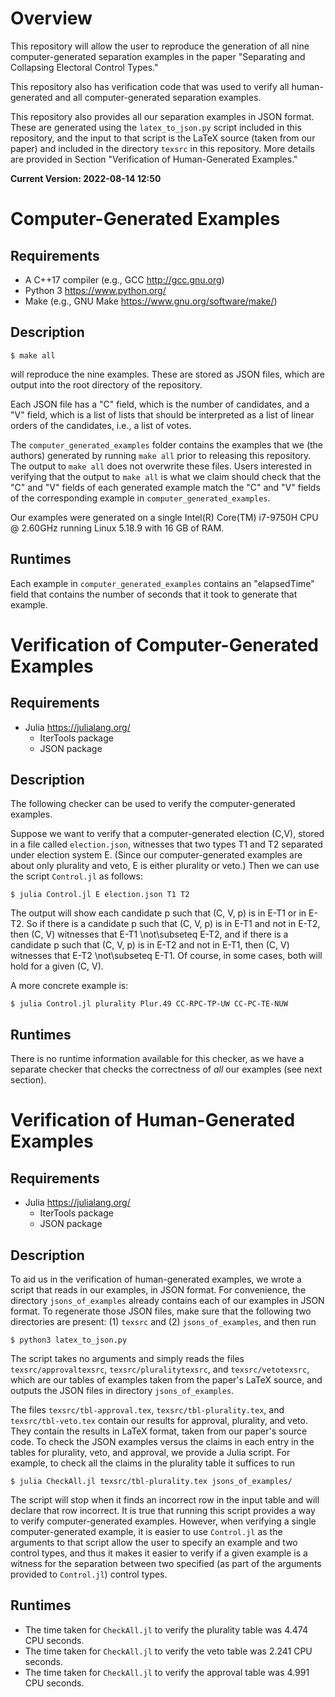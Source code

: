 # Overview

This repository will allow the user to reproduce the generation of all nine 
computer-generated separation examples in the paper "Separating and Collapsing 
Electoral Control Types."


This repository also has verification code that was used to verify
all human-generated and all computer-generated separation examples.

This repository also provides all our separation examples in JSON
format. These are generated using the `latex_to_json.py` script
included in this repository, and the input to that script is the 
LaTeX source (taken from our paper) and included in the directory
`texsrc` in this repository. More details are provided in Section
"Verification of Human-Generated Examples."


**Current Version: 2022-08-14 12:50**

# Computer-Generated Examples

## Requirements
- A C++17 compiler (e.g., GCC <http://gcc.gnu.org>)
- Python 3 <https://www.python.org/>
- Make (e.g., GNU Make <https://www.gnu.org/software/make/>)

## Description

    $ make all

will reproduce the nine examples. These are stored as JSON files, which are 
output into the root directory of the repository.

Each JSON file has a "C" field, which is the number of candidates, and a "V" 
field, which is a list of lists that should be interpreted as a list of linear 
orders of the candidates, i.e., a list of votes.

The `computer_generated_examples` folder contains the examples that we (the authors) generated by running `make all` prior to releasing this repository. 
The output to `make all` does not overwrite these files. Users interested in verifying that the output
to `make all` is what we claim should check that the "C" and "V" fields of each
generated example match the "C" and "V" fields of the corresponding example in `computer_generated_examples`.

Our examples were generated on a single Intel(R) Core(TM) 
i7-9750H CPU @ 2.60GHz running Linux 5.18.9 with 16 GB of RAM.

## Runtimes
Each example in `computer_generated_examples` contains an "elapsedTime" field 
that contains the number of seconds that it took to generate that example.


# Verification of Computer-Generated Examples

## Requirements
- Julia <https://julialang.org/>
  - IterTools package
  - JSON package

## Description

The following checker can be used to verify the computer-generated examples.

Suppose we want to verify that a computer-generated election (C,V), stored in a file called
`election.json`, witnesses that two types T1 and T2 separated under election system E.
(Since our computer-generated examples are about only plurality and veto, E is either plurality or
veto.) Then we can use the script `Control.jl` as follows:

    $ julia Control.jl E election.json T1 T2

The output will show each candidate p such that (C, V, p) is in E-T1 or in E-T2. So if there is a candidate p such 
that (C, V, p) is in E-T1 and not in E-T2, then (C, V) witnesses that E-T1 \not\subseteq E-T2, and if there is a 
candidate p such that (C, V, p) is in E-T2 and not in E-T1, then (C, V) witnesses that E-T2 \not\subseteq E-T1.
Of course, in some cases, both will hold for a given (C, V).

A more concrete example is:

    $ julia Control.jl plurality Plur.49 CC-RPC-TP-UW CC-PC-TE-NUW

## Runtimes

There is no runtime information available for this checker, as we have a 
separate checker that checks the correctness of *all* our examples (see next 
section).

# Verification of Human-Generated Examples

## Requirements
- Julia <https://julialang.org/>
  - IterTools package
  - JSON package

## Description

To aid us in the verification of human-generated examples, we wrote a script 
that reads in our examples, in JSON format.
For convenience, the directory 
`jsons_of_examples` already contains each of our examples in JSON format. To 
regenerate those JSON files, make sure that the following two directories are 
present: 
(1) `texsrc` and (2) `jsons_of_examples`, and then run

    $ python3 latex_to_json.py

The script takes no arguments and simply reads the files `texsrc/approvaltexsrc`, 
`texsrc/pluralitytexsrc`, and `texsrc/vetotexsrc`, which are our tables of examples taken
from the paper's LaTeX source, and outputs the JSON files in directory `jsons_of_examples`.


The files `texsrc/tbl-approval.tex`, `texsrc/tbl-plurality.tex`, and `texsrc/tbl-veto.tex` 
contain our results for approval, plurality, and veto. They contain the results in LaTeX format,
taken from our paper's source code.
To check the JSON examples versus the claims in each entry in the tables for 
plurality, veto, and approval, we provide a Julia script. For example, to check 
all the claims in the plurality table it suffices to run

    $ julia CheckAll.jl texsrc/tbl-plurality.tex jsons_of_examples/

The script will stop when it finds an incorrect row in the input table and will declare that row incorrect.
It is true that running this script provides a way to verify computer-generated examples. However,
when verifying a single computer-generated example, it is easier to use `Control.jl` as the arguments
to that script allow the user to specify an example and two control types, and thus it makes it easier to
verify if a given example is a witness for the separation between two
specified (as part of the arguments provided to `Control.jl`) control types.

## Runtimes

- The time taken for `CheckAll.jl` to verify the plurality table was 4.474 CPU seconds.
- The time taken for `CheckAll.jl` to verify the veto table was 2.241 CPU seconds.
- The time taken for `CheckAll.jl` to verify the approval table was 4.991 CPU seconds.
